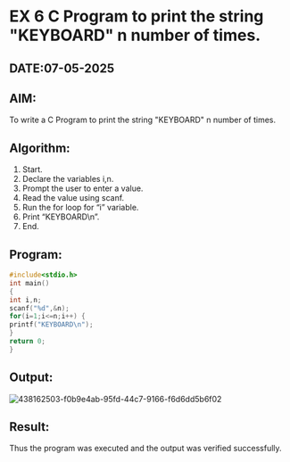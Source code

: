 # EX 6 C Program to print the string "KEYBOARD" n number of times.
## DATE:07-05-2025
## AIM:
To write a C Program to print the string "KEYBOARD" n number of times.

## Algorithm:
1. Start. 
2. Declare the variables i,n. 
3. Prompt the user to enter a value. 
4. Read the value using scanf. 
5. Run the for loop for “i” variable. 
6. Print “KEYBOARD\n”. 
7. End.    

## Program:
```c program
#include<stdio.h> 
int main() 
{ 
int i,n; 
scanf("%d",&n); 
for(i=1;i<=n;i++) {
printf("KEYBOARD\n"); 
}
return 0; 
} 
```

## Output:
![438162503-f0b9e4ab-95fd-44c7-9166-f6d6dd5b6f02](https://github.com/user-attachments/assets/fb2b13d6-2eb4-4cc0-80ea-21fe09379104)




## Result:
Thus the program was executed and the output was verified successfully.
